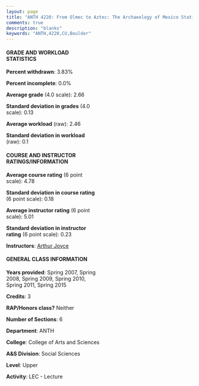 ```yaml
---
layout: page
title: "ANTH 4220: From Olmec to Aztec: The Archaeology of Mexico Statistics"
comments: true
description: "blanks"
keywords: "ANTH,4220,CU,Boulder"
---
```

<head>
<script src="https://ajax.googleapis.com/ajax/libs/jquery/2.1.3/jquery.min.js"></script>
<script src="https://dl.dropboxusercontent.com/s/pc42nxpaw1ea4o9/highcharts.js?dl=0"></script>
<!-- <script src="../assets/js/highcharts.js"></script> -->
<style type="text/css">@font-face {
	font-family: "Bebas Neue";
	src: url(https://www.filehosting.org/file/details/544349/BebasNeue Regular.otf) format("opentype");
	}
	h1.Bebas { 
		font-family: "Bebas Neue", Verdana, Tahoma;
	}
</style>
</head>
<body>
	<div id="container" style="float: right; width: 45%; height: 88%; margin-left: 2.5%; margin-right: 2.5%;"></div>
	<script language="JavaScript">
		$(document).ready(function() {
		var chart = {type: 'column'};
		var title = {text: 'Grade Distribution'};
		var xAxis = {categories: ['A','B','C','D','F'],crosshair: true};
		var yAxis = {min: 0,title: {text: 'Percentage'}};
		var tooltip = {headerFormat: '<center><b><span style="font-size:20px">{point.key}</span></b></center>',
		               pointFormat: '<td style="padding:0"><b>{point.y:.1f}%</b></td>',
		               footerFormat: '</table>',shared: true,useHTML: true};
		var plotOptions = {column: {pointPadding: 0.0,borderWidth: 0}};  
		var credits = {enabled: false};var series= [{name: 'Percent',data: [21.21,42.2,22.92,9.33,4.34,]}];
		var json = {};
		json.chart = chart;
		json.title = title;
		json.tooltip = tooltip;
		json.xAxis = xAxis;
		json.yAxis = yAxis;  
		json.series = series;
		json.plotOptions = plotOptions;  
		json.credits = credits;
		$('#container').highcharts(json);
	});
	</script>
</body>
			   
#### GRADE AND WORKLOAD STATISTICS

**Percent withdrawn**: 3.83%

**Percent incomplete**: 0.0%

**Average grade** (4.0 scale): 2.66

**Standard deviation in grades** (4.0 scale): 0.13

**Average workload** (raw): 2.46

**Standard deviation in workload** (raw): 0.1

#### COURSE AND INSTRUCTOR RATINGS/INFORMATION

**Average course rating** (6 point scale): 4.78

**Standard deviation in course rating** (6 point scale): 0.18

**Average instructor rating** (6 point scale): 5.01

**Standard deviation in instructor rating** (6 point scale): 0.23

**Instructors**: <a href='../../instructors/Arthur_Joyce'>Arthur Joyce</a>

#### GENERAL CLASS INFORMATION

**Years provided**: Spring 2007, Spring 2008, Spring 2009, Spring 2010, Spring 2011, Spring 2015

**Credits**: 3

**RAP/Honors class?** Neither

**Number of Sections**: 6

**Department**: ANTH

**College**: College of Arts and Sciences

**A&S Division**: Social Sciences

**Level**: Upper

**Activity**: LEC - Lecture
